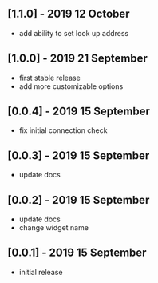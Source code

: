 ## [1.1.0] - 2019 12 October

- add ability to set look up address

## [1.0.0] - 2019 21 September

- first stable release
- add more customizable options

## [0.0.4] - 2019 15 September

- fix initial connection check

## [0.0.3] - 2019 15 September

- update docs

## [0.0.2] - 2019 15 September

- update docs
- change widget name

## [0.0.1] - 2019 15 September

- initial release

